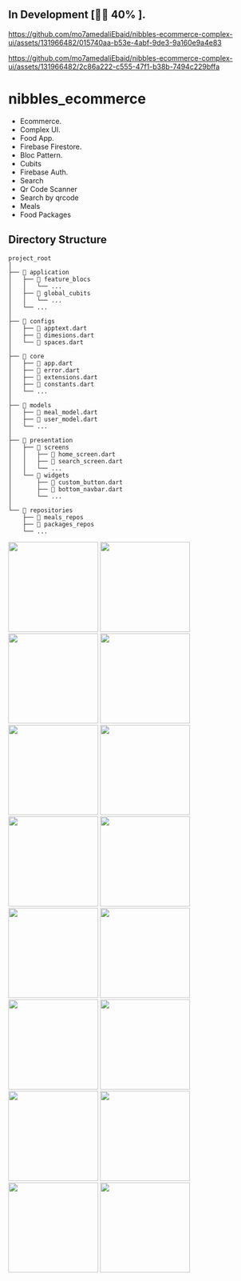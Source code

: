 ## In Development [👀🔄 40% ].


https://github.com/mo7amedaliEbaid/nibbles-ecommerce-complex-ui/assets/131966482/015740aa-b53e-4abf-9de3-9a160e9a4e83



https://github.com/mo7amedaliEbaid/nibbles-ecommerce-complex-ui/assets/131966482/2c86a222-c555-47f1-b38b-7494c229bffa


# nibbles_ecommerce

- Ecommerce.
- Complex UI.
- Food App.
- Firebase Firestore.
- Bloc Pattern.
- Cubits
- Firebase Auth.
- Search
- Qr Code Scanner
- Search by qrcode
- Meals
- Food Packages

## Directory Structure

```
project_root
│
├── 📁 application
│   ├── 📁 feature_blocs
│   │   └── ...
│   ├── 📁 global_cubits
│   │   └── ...
│   └── ...
│
├── 📁 configs
│   ├── 📄 apptext.dart
│   ├── 📄 dimesions.dart
│   └── 📄 spaces.dart
│
├── 📁 core
│   ├── 📄 app.dart
│   ├── 📄 error.dart
│   ├── 📄 extensions.dart
│   ├── 📄 constants.dart
│   └── ...
│
├── 📁 models
│   ├── 📄 meal_model.dart
│   ├── 📄 user_model.dart
│   └── ...
│
├── 📁 presentation
│   ├── 📁 screens
│   │   ├── 📄 home_screen.dart
│   │   ├── 📄 search_screen.dart
│   │   └── ...
│   └── 📁 widgets
│       ├── 📄 custom_button.dart
│       ├── 📄 bottom_navbar.dart
│       └── ...      
│
└── 📁 repositories
    ├── 📁 meals_repos
    ├── 📁 packages_repos
    └── ...
```

<p float="left">
 <img src="https://github.com/mo7amedaliEbaid/nibbles-ecommerce-complex-ui/blob/844b3b0633deca88a4bb3e1f5388aeb1cd7963b0/screenshots/3.jpg" width="180"/>
  <img src="https://github.com/mo7amedaliEbaid/nibbles-ecommerce-complex-ui/blob/cac9447485e531c6bd9982e36a7194a39435540e/screenshots/homeup.jpg" width="180"/>
  <img src="https://github.com/mo7amedaliEbaid/nibbles-ecommerce-complex-ui/blob/e3c1e25bc5f72b7abf378f1daebedd884cd757df/screenshots/categories.jpg" width="180"/>
  <img src="https://github.com/mo7amedaliEbaid/nibbles-ecommerce-complex-ui/blob/cac9447485e531c6bd9982e36a7194a39435540e/screenshots/homeup1.jpg" width="180"/>
 <img src="https://github.com/mo7amedaliEbaid/nibbles-ecommerce-complex-ui/blob/cac9447485e531c6bd9982e36a7194a39435540e/screenshots/intro.jpg" width="180"/> 
 <img src="https://github.com/mo7amedaliEbaid/nibbles-ecommerce-complex-ui/blob/b02c61118bd41ef9a4fb08dc7ac9a98466844903/screenshots/mealdetails2.jpg" width="180"/>
 <img src="https://github.com/mo7amedaliEbaid/nibbles-ecommerce-complex-ui/blob/5ce0e278b1426f8b49bc51c0f75a24bcfc441c03/screenshots/more.jpg" width="180"/>
  <img src="https://github.com/mo7amedaliEbaid/nibbles-ecommerce-complex-ui/blob/25e1b1610d13a610deb75a3f2552d4fe31db49a0/screenshots/mealsbycat.jpg" width="180"/>
  <img src="https://github.com/mo7amedaliEbaid/nibbles-ecommerce-complex-ui/blob/6fba63ae361814d9a76491e2fe5cf3eca53abd99/screenshots/signup.jpg" width="180"/>
  <img src="https://github.com/mo7amedaliEbaid/nibbles-ecommerce-complex-ui/blob/25e1b1610d13a610deb75a3f2552d4fe31db49a0/screenshots/search.jpg" width="180"/>
  <img src="https://github.com/mo7amedaliEbaid/nibbles-ecommerce-complex-ui/blob/5ce0e278b1426f8b49bc51c0f75a24bcfc441c03/screenshots/offers.jpg" width="180"/>
  <img src="https://github.com/mo7amedaliEbaid/nibbles-ecommerce-complex-ui/blob/90fa0050dfa4fe6819ca3058c4ebc6defe1b16cf/screenshots/ads.jpg" width="180"/>
  <img src="https://github.com/mo7amedaliEbaid/nibbles-ecommerce-complex-ui/blob/6fba63ae361814d9a76491e2fe5cf3eca53abd99/screenshots/packages.jpg" width="180"/>
  <img src="https://github.com/mo7amedaliEbaid/nibbles-ecommerce-complex-ui/blob/6442a79d60c09586d6ab9031a00458584971fb06/screenshots/searchnotfound.jpg" width="180"/>
 
  <img src="https://github.com/mo7amedaliEbaid/nibbles-ecommerce-complex-ui/blob/b02c61118bd41ef9a4fb08dc7ac9a98466844903/screenshots/mealdetails1.jpg" width="180"/>
  <img src="https://github.com/mo7amedaliEbaid/nibbles-ecommerce-complex-ui/blob/6fba63ae361814d9a76491e2fe5cf3eca53abd99/screenshots/login.jpg" width="180"/>

</p>


